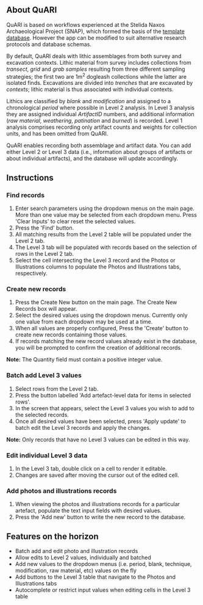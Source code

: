 ## About QuARI
QuARI is based on workflows experienced at the Stelida Naxos Archaeological Project (SNAP), which formed the basis of the [template database](https://github.com/zackbatist/QuARI/blob/master/QuARI-template.sql). However the app can be modified to suit alternative research protocols and database schemas.

By default, QuARI deals with lithic assemblages from both survey and excavation contexts. Lithic material from survey includes collections from _transect_, _grid_ and _grab samples_ resulting from three different sampling strategies; the first two are 1m<sup>2</sup> dogleash collections while the latter are isolated finds. Excavations are divided into _trenches_ that are excavated by _contexts_; lithic material is thus associated with individual contexts.

Lithics are classified by _blank_ and _modification_ and assigned to a chronological _period_ where possible in Level 2 analysis. In Level 3 analysis they are assigned individual _ArtifactID_ numbers, and additional information (_raw material_, _weathering_, _patination_ and _burned_) is recorded. Level 1 analysis comprises recording only artifact counts and weights for collection units, and has been omitted from QuARI.

QuARI enables recording both assemblage and artifact data. You can add either Level 2 or Level 3 data (i.e., information about groups of artifacts or about individual artifacts), and the database will update accordingly.

## Instructions
### Find records
1. Enter search parameters using the dropdown menus on the main page. More than one value may be selected from each dropdown menu. Press 'Clear Inputs' to clear reset the selected values.
2. Press the 'Find' button.
3. All matching results from the Level 2 table will be populated under the Level 2 tab.
4. The Level 3 tab will be populated with records based on the selection of rows in the Level 2 tab.
5. Select the cell intersecting the Level 3 record and the Photos or Illustrations columns to populate the Photos and Illustrations tabs, respectively.

### Create new records
1. Press the Create New button on the main page. The Create New Records box will appear.
2. Select the desired values using the dropdown menus. Currently only one value from each dropdown may be used at a time.
3. When all values are properly configured, Press the 'Create' button to create new records containing those values.
4. If records matching the new record values already exist in the database, you will be prompted to confirm the creation of additional records.

**Note:** The Quantity field must contain a positive integer value.

### Batch add Level 3 values
1. Select rows from the Level 2 tab.
2. Press the button labelled 'Add artefact-level data for items in selected rows'.
3. In the screen that appears, select the Level 3 values you wish to add to the selected records.
4. Once all desired values have been selected, press 'Apply update' to batch edit the Level 3 records and apply the changes.

**Note:** Only records that have no Level 3 values can be edited in this way.

### Edit individual Level 3 data
1. In the Level 3 tab, double click on a cell to render it editable.
2. Changes are saved after moving the cursor out of the edited cell.

### Add photos and illustrations records
1. When viewing the photos and illustrations records for a particular artefact, populate the text input fields with desired values.
2. Press the 'Add new' button to write the new record to the database.

## Features on the horizon
- Batch add and edit photo and illustration records
- Allow edits to Level 2 values, individually and batched
- Add new values to the dropdown menus (i.e. period, blank, technique, modification, raw material, etc) values on the fly
- Add buttons to the Level 3 table that navigate to the Photos and Illustrations tabs
- Autocomplete or restrict input values when editing cells in the Level 3 table

